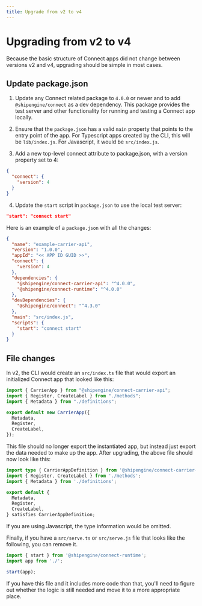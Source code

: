 ```yaml
---
title: Upgrade from v2 to v4
---
```


# Upgrading from v2 to v4

Because the basic structure of Connect apps did not change between versions v2 and v4, upgrading should be simple in most cases.

## Update package.json

1. Update any Connect related package to `4.0.0` or newer and to add `@shipengine/connect` as a dev dependency. This package provides the test server and other functionality for running and testing a Connect app locally.

2. Ensure that the `package.json` has a valid `main` property that points to the entry point of the app. For Typescript apps created by the CLI, this will be `lib/index.js`. For Javascript, it would be `src/index.js`.

3. Add a new top-level connect attribute to package.json, with a version property set to 4:

```json
{
  "connect": {
    "version": 4
  }
}
```

4. Update the `start` script in `package.json` to use the local test server:

```json
"start": "connect start"
```

Here is an example of a `package.json` with all the changes:

```json
{
  "name": "example-carrier-api",
  "version": "1.0.0",
  "appId": "<< APP ID GUID >>",
  "connect": {
    "version": 4
  },
  "dependencies": {
    "@shipengine/connect-carrier-api": "^4.0.0",
    "@shipengine/connect-runtime": "^4.0.0"
  },
  "devDependencies": {
    "@shipengine/connect": "^4.3.0"
  },
  "main": "src/index.js",
  "scripts": {
    "start": "connect start"
  }
}
```

## File changes

In v2, the CLI would create an `src/index.ts` file that would export an initialized Connect app that looked like this:

```typescript
import { CarrierApp } from "@shipengine/connect-carrier-api";
import { Register, CreateLabel } from "./methods";
import { Metadata } from "./definitions";

export default new CarrierApp({
  Metadata,
  Register,
  CreateLabel,
});
```

This file should no longer export the instantiated app, but instead just export the data needed to make up the app. After upgrading, the above file should now look like this:

```typescript
import type { CarrierAppDefinition } from '@shipengine/connect-carrier-api';
import { Register, CreateLabel } from './methods';
import { Metadata } from './definitions';

export default {
  Metadata,
  Register,
  CreateLabel,
} satisfies CarrierAppDefinition;
```

If you are using Javascript, the type information would be omitted.

Finally, if you have a `src/serve.ts` or `src/serve.js` file that looks like the following, you can remove it.

```Typescript
import { start } from '@shipengine/connect-runtime';
import app from './';

start(app);
```

If you have this file and it includes more code than that, you'll need to figure out whether the logic is still needed and move it to a more appropriate place.
